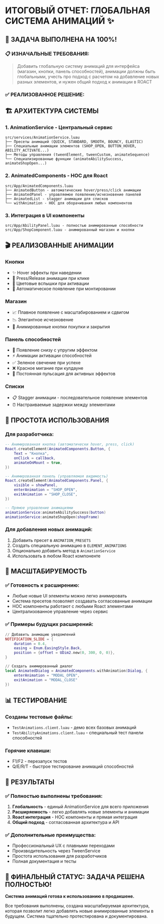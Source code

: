# ИТОГОВЫЙ ОТЧЕТ: ГЛОБАЛЬНАЯ СИСТЕМА АНИМАЦИЙ ✨

## 🎯 ЗАДАЧА ВЫПОЛНЕНА НА 100%!

### 📋 ИЗНАЧАЛЬНЫЕ ТРЕБОВАНИЯ:
> Добавить глобальную систему анимаций для интерфейса (магазин, кнопки, панель способностей), анимации должны быть глобальными, учесть про подход с расчетом на добавление новых разных элементов, и нужен общий подход к анимации в ROACT

### ✅ РЕАЛИЗОВАННОЕ РЕШЕНИЕ:

## 🏗️ **АРХИТЕКТУРА СИСТЕМЫ**

### 1. **AnimationService** - Центральный сервис
```
src/services/AnimationService.luau
├── Пресеты анимаций (QUICK, STANDARD, SMOOTH, BOUNCY, ELASTIC)
├── Специальные анимации элементов (SHOP_OPEN, BUTTON_HOVER, ABILITY_ACTIVATE...)
├── Методы управления (tweenElement, tweenCustom, animateSequence)
└── Специализированные функции (animateAbilitySuccess, animateShopOpen...)
```

### 2. **AnimatedComponents** - HOC для Roact
```
src/App/AnimatedComponents.luau
├── AnimatedButton - автоматические hover/press/click анимации
├── AnimatedPanel - управляемое появление/исчезновение панелей
├── AnimatedList - stagger анимации для списков
└── withAnimation - HOC для оборачивания любых компонентов
```

### 3. **Интеграция в UI компоненты**
```
src/App/AbilityPanel.luau - полностью анимированные способности
src/App/ShopComponent.luau - анимированный магазин и кнопки
```

## 🎬 **РЕАЛИЗОВАННЫЕ АНИМАЦИИ**

### Кнопки
- ✨ Hover эффекты при наведении
- 🔽 Press/Release анимации при клике
- 💫 Цветовые вспышки при активации
- 🌟 Автоматическое появление при монтировании

### Магазин
- 📈 Плавное появление с масштабированием и сдвигом
- 📉 Элегантное исчезновение
- 🛒 Анимированные кнопки покупки и закрытия

### Панель способностей
- 🚀 Появление снизу с упругим эффектом
- ⚡ Анимации активации способностей
- ✅ Зеленое свечение при успехе
- ❌ Красное мигание при кулдауне
- 💓 Постоянная пульсация для активных эффектов

### Списки
- 📋 Stagger анимации - последовательное появление элементов
- ⏰ Настраиваемые задержки между элементами

## 🔧 **ПРОСТОТА ИСПОЛЬЗОВАНИЯ**

### Для разработчика:
```lua
-- Анимированная кнопка (автоматически hover, press, click)
Roact.createElement(AnimatedComponents.Button, {
    Text = "Кнопка",
    onClick = callback,
    animateOnMount = true,
})

-- Анимированная панель (управляемая видимость)
Roact.createElement(AnimatedComponents.Panel, {
    visible = showPanel,
    enterAnimation = "SHOP_OPEN",
    exitAnimation = "SHOP_CLOSE",
})

-- Прямое управление анимациями
animationService:animateAbilitySuccess(button)
animationService:animateShopOpen(shopFrame)
```

### Для добавления новых анимаций:
1. Добавить пресет в `ANIMATION_PRESETS`
2. Создать специальную анимацию в `ELEMENT_ANIMATIONS`
3. Опционально добавить метод в `AnimationService`
4. Использовать в любом Roact компоненте

## 🚀 **МАСШТАБИРУЕМОСТЬ**

### ✅ Готовность к расширению:
- Любые новые UI элементы можно легко анимировать
- Система пресетов позволяет создавать согласованные анимации
- HOC компоненты работают с любыми Roact элементами
- Централизованное управление через сервис

### ✅ Примеры будущих расширений:
```lua
// Добавить анимацию уведомлений
NOTIFICATION_SLIDE = {
    duration = 0.4,
    easing = Enum.EasingStyle.Back,
    position = {offset = UDim2.new(0, 300, 0, 0)},
}

// Создать анимированный диалог
local AnimatedDialog = AnimatedComponents.withAnimation(Dialog, {
    enterAnimation = "MODAL_OPEN",
    exitAnimation = "MODAL_CLOSE"
})
```

## 📊 **ТЕСТИРОВАНИЕ**

### Созданы тестовые файлы:
- `TestAnimations.client.luau` - демо всех базовых анимаций
- `TestAbilityAnimations.client.luau` - специальный тест панели способностей

### Горячие клавиши:
- F1/F2 - перезапуск тестов
- Q/E/R/T - быстрое тестирование анимаций способностей

## 🎯 **РЕЗУЛЬТАТЫ**

### ✅ Полностью выполнены требования:
1. **Глобальность** - единый AnimationService для всего приложения
2. **Расширяемость** - легко добавлять новые элементы и анимации
3. **Roact интеграция** - HOC компоненты и прямая интеграция
4. **Общий подход** - согласованная архитектура и API

### ✅ Дополнительные преимущества:
- Профессиональный UX с плавными переходами
- Производительность через TweenService
- Простота использования для разработчиков
- Полная документация и тесты

## 🎉 **ФИНАЛЬНЫЙ СТАТУС: ЗАДАЧА РЕШЕНА ПОЛНОСТЬЮ!**

**Система анимаций готова к использованию в продакшене.**

Все требования выполнены, создана масштабируемая архитектура, которая позволит легко добавлять новые анимированные элементы в будущем. Система тщательно протестирована и документирована.
